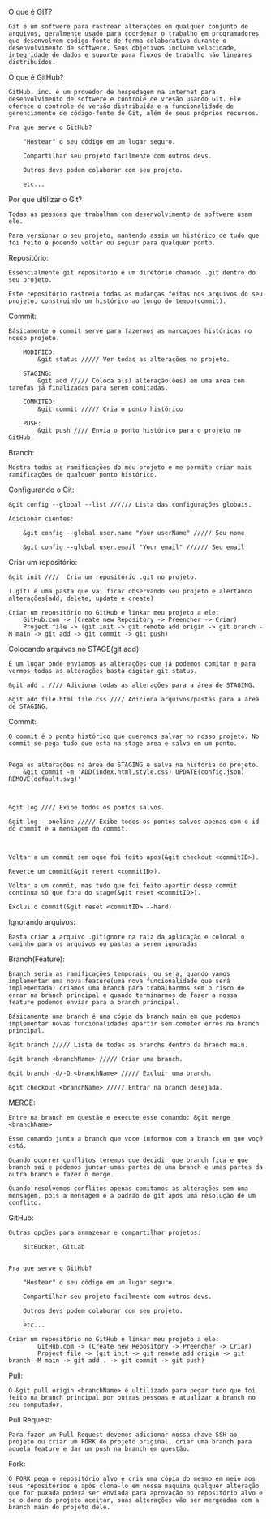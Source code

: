 O que é GIT?

    Git é um softwere para rastrear alterações em qualquer conjunto de arquivos, geralmente usado para coordenar o trabalho em programadores que desenvolvem codigo-fonte de forma colaborativa durante o desenvolvimento de softwere. Seus objetivos incluem velocidade, integridade de dados e suporte para fluxos de trabalho não lineares distribuídos.

O que é GitHub?

    GitHub, inc. é um provedor de hospedagem na internet para desenvolvimento de softwere e controle de vresão usando Git. Ele oferece o controle de versão distribuída e a funcionalidade de gerenciamento de código-fonte do Git, além de seus próprios recursos.

    Pra que serve o GitHub?

        "Hostear" o seu código em um lugar seguro.

        Compartilhar seu projeto facilmente com outros devs.

        Outros devs podem colaborar com seu projeto.

        etc...

Por que ultilizar o Git?

    Todas as pessoas que trabalham com desenvolvimento de softwere usam ele.

    Para versionar o seu projeto, mantendo assim um histórico de tudo que foi feito e podendo voltar ou seguir para qualquer ponto.

Repositório:

    Essencialmente git repositório é um diretório chamado .git dentro do seu projeto.

    Este repositório rastreia todas as mudanças feitas nos arquivos do seu projeto, construindo um histórico ao longo do tempo(commit).

Commit:

    Básicamente o commit serve para fazermos as marcaçoes históricas no nosso projeto.

        MODIFIED:
            &git status ///// Ver todas as alterações no projeto.

        STAGING:
            &git add ///// Coloca a(s) alteração(ões) em uma área com tarefas já finalizadas para serem comitadas.

        COMMITED:
            &git commit ///// Cria o ponto histórico

        PUSH:
            &git push //// Envia o ponto histórico para o projeto no GitHub.

Branch:

    Mostra todas as ramificações do meu projeto e me permite criar mais ramificações de qualquer ponto histórico.

Configurando o Git:

    &git config --global --list ////// Lista das configurações globais.

    Adicionar cientes:

        &git config --global user.name "Your userName" ///// Seu nome

        &git config --global user.email "Your email" ////// Seu email

Criar um repositório:

    &git init ////  Cria um repositório .git no projeto.

    (.git) é uma pasta que vai ficar observando seu projeto e alertando alterações(add, delete, update e create)

    Criar um repositório no GitHub e linkar meu projeto a ele:
        GitHub.com -> (Create new Repository -> Preencher -> Criar)
        Project file -> (git init -> git remote add origin -> git branch -M main -> git add -> git commit -> git push)

Colocando arquivos no STAGE(git add):

    É um lugar onde enviamos as alterações que já podemos comitar e para vermos todas as alterações basta digitar git status.

    &git add . //// Adiciona todas as alterações para a área de STAGING.

    &git add file.html file.css //// Adiciona arquivos/pastas para a área de STAGING.

Commit:

    O commit é o ponto histórico que queremos salvar no nosso projeto. No commit se pega tudo que esta na stage area e salva em um ponto.


    Pega as alterações na área de STAGING e salva na história do projeto.
        &git commit -m 'ADD(index.html,style.css) UPDATE(config.json) REMOVE(default.svg)'



    &git log //// Exibe todos os pontos salvos.

    &git log --oneline ///// Exibe todos os pontos salvos apenas com o id do commit e a mensagem do commit.



    Voltar a um commit sem oque foi foito apos(&git checkout <commitID>).

    Reverte um commit(&git revert <commitID>).

    Voltar a um commit, mas tudo que foi feito apartir desse commit continua só que fora do stage(&git reset <commitID>).

    Exclui o commit(&git reset <commitID> --hard)

Ignorando arquivos:

    Basta criar a arquivo .gitignore na raiz da aplicação e colocal o caminho para os arquivos ou pastas a serem ignoradas

Branch(Feature):

    Branch seria as ramificações temporais, ou seja, quando vamos implementar uma nova feature(uma nova funcionalidade que será implementada) criamos uma branch para trabalharmos sem o risco de errar na branch principal e quando terminarmos de fazer a nossa feature podemos enviar para a branch principal.

    Básicamente uma branch é uma cópia da branch main em que podemos implementar novas funcionalidades apartir sem cometer erros na branch principal.

    &git branch ///// Lista de todas as branchs dentro da branch main.

    &git branch <branchName> ///// Criar uma branch.

    &git branch -d/-D <branchName> ///// Excluir uma branch.

    &git checkout <branchName> ///// Entrar na branch desejada.

MERGE:

    Entre na branch em questão e execute esse comando: &git merge <branchName>

    Esse comando junta a branch que voce informou com a branch em que voçê está.

    Quando ocorrer conflitos teremos que decidir que branch fica e que branch sai e podemos juntar umas partes de uma branch e umas partes da outra branch e fazer o merge.

    Quando resolvemos conflitos apenas comitamos as alterações sem uma mensagem, pois a mensagem é a padrão do git apos uma resolução de um conflito.

GitHub:

    Outras opções para armazenar e compartilhar projetos:

        BitBucket, GitLab


    Pra que serve o GitHub?

        "Hostear" o seu código em um lugar seguro.

        Compartilhar seu projeto facilmente com outros devs.

        Outros devs podem colaborar com seu projeto.

        etc...

    Criar um repositório no GitHub e linkar meu projeto a ele:
            GitHub.com -> (Create new Repository -> Preencher -> Criar)
            Project file -> (git init -> git remote add origin -> git branch -M main -> git add . -> git commit -> git push)

Pull:

    O &git pull origin <branchName> é ultilizado para pegar tudo que foi feito na branch principal por outras pessoas e atualizar a branch no seu computador.

Pull Request:

    Para fazer um Pull Request devemos adicionar nossa chave SSH ao projeto ou criar um FORK do projeto original, criar uma branch para aquela feature e dar um push na branch em questão.

Fork:

    O FORK pega o repositório alvo e cria uma cópia do mesmo em meio aos seus repositórios e após clona-lo em nossa maquina qualquer alteração que for puxada poderá ser enviada para aprovação no repositório alvo e se o dono do projeto aceitar, suas alterações vão ser mergeadas com a branch main do projeto dele.
